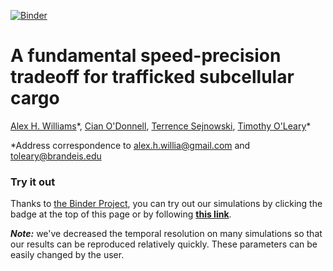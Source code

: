 [![Binder](http://mybinder.org/badge.svg)](http://mybinder.org/repo/ahwillia/Williams-etal-Synaptic-Transport)

# A fundamental speed-precision tradeoff for trafficked subcellular cargo

[Alex H. Williams](http://alexhwilliams.info/)\*, [Cian O'Donnell](http://www.snl.salk.edu/~cian/Cian_ODonnell/Cian_ODonnell.html), [Terrence Sejnowski](http://cnl.salk.edu/), [Timothy O'Leary](http://www.drtimothyoleary.com/)\*

*Address correspondence to alex.h.willia@gmail.com and toleary@brandeis.edu

### Try it out

Thanks to [the Binder Project](http://mybinder.org/), you can try out our simulations by clicking the badge at the top of this page or by following [**this link**](http://mybinder.org/repo/ahwillia/Williams-etal-Synaptic-Transport).

***Note:*** we've decreased the temporal resolution on many simulations so that our results can be reproduced relatively quickly. These parameters can be easily changed by the user.
